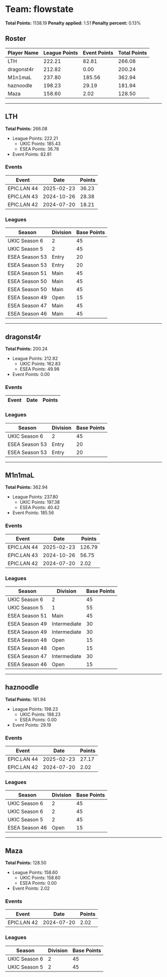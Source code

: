 # Team: flowstate

**Total Points:** 1138.19
**Penalty applied:** 1.51
**Penalty percent:** 0.13%

## Roster
| Player Name | League Points | Event Points | Total Points |
|-------------|--------------|--------------|-------------|
| LTH | 222.21 | 82.81 | 266.08 |
| dragonst4r | 212.82 | 0.00 | 200.24 |
| M1n1maL | 237.80 | 185.56 | 362.94 |
| haznoodle | 198.23 | 29.19 | 181.94 |
| Maza | 158.60 | 2.02 | 128.50 |

---

## LTH

**Total Points:** 266.08

- League Points: 222.21
  - UKIC Points: 185.43
  - ESEA Points: 36.78
- Event Points: 82.81

### Events
| Event | Date | Points |
|-------|------|--------|
| EPIC.LAN 44 | 2025-02-23 | 36.23 |
| EPIC.LAN 43 | 2024-10-26 | 28.38 |
| EPIC.LAN 42 | 2024-07-20 | 18.21 |
### Leagues
| Season | Division | Base Points |
|--------|----------|-------------|
| UKIC Season 6 | 2 | 45 |
| UKIC Season 5 | 2 | 45 |
| ESEA Season 53 | Entry | 20 |
| ESEA Season 53 | Entry | 20 |
| ESEA Season 51 | Main | 45 |
| ESEA Season 50 | Main | 45 |
| ESEA Season 50 | Main | 45 |
| ESEA Season 49 | Open | 15 |
| ESEA Season 47 | Main | 45 |
| ESEA Season 46 | Main | 45 |
---

## dragonst4r

**Total Points:** 200.24

- League Points: 212.82
  - UKIC Points: 162.83
  - ESEA Points: 49.98
- Event Points: 0.00

### Events
| Event | Date | Points |
|-------|------|--------|
### Leagues
| Season | Division | Base Points |
|--------|----------|-------------|
| UKIC Season 6 | 2 | 45 |
| ESEA Season 53 | Entry | 20 |
| ESEA Season 53 | Entry | 20 |
---

## M1n1maL

**Total Points:** 362.94

- League Points: 237.80
  - UKIC Points: 197.38
  - ESEA Points: 40.42
- Event Points: 185.56

### Events
| Event | Date | Points |
|-------|------|--------|
| EPIC.LAN 44 | 2025-02-23 | 126.79 |
| EPIC.LAN 43 | 2024-10-26 | 56.75 |
| EPIC.LAN 42 | 2024-07-20 | 2.02 |
### Leagues
| Season | Division | Base Points |
|--------|----------|-------------|
| UKIC Season 6 | 2 | 45 |
| UKIC Season 5 | 1 | 55 |
| ESEA Season 51 | Main | 45 |
| ESEA Season 49 | Intermediate | 30 |
| ESEA Season 49 | Intermediate | 30 |
| ESEA Season 48 | Open | 15 |
| ESEA Season 48 | Open | 15 |
| ESEA Season 47 | Intermediate | 30 |
| ESEA Season 46 | Open | 15 |
---

## haznoodle

**Total Points:** 181.94

- League Points: 198.23
  - UKIC Points: 198.23
  - ESEA Points: 0.00
- Event Points: 29.19

### Events
| Event | Date | Points |
|-------|------|--------|
| EPIC.LAN 44 | 2025-02-23 | 27.17 |
| EPIC.LAN 42 | 2024-07-20 | 2.02 |
### Leagues
| Season | Division | Base Points |
|--------|----------|-------------|
| UKIC Season 6 | 2 | 45 |
| UKIC Season 6 | 2 | 45 |
| UKIC Season 5 | 2 | 45 |
| ESEA Season 46 | Open | 15 |
---

## Maza

**Total Points:** 128.50

- League Points: 158.60
  - UKIC Points: 158.60
  - ESEA Points: 0.00
- Event Points: 2.02

### Events
| Event | Date | Points |
|-------|------|--------|
| EPIC.LAN 42 | 2024-07-20 | 2.02 |
### Leagues
| Season | Division | Base Points |
|--------|----------|-------------|
| UKIC Season 6 | 2 | 45 |
| UKIC Season 5 | 2 | 45 |